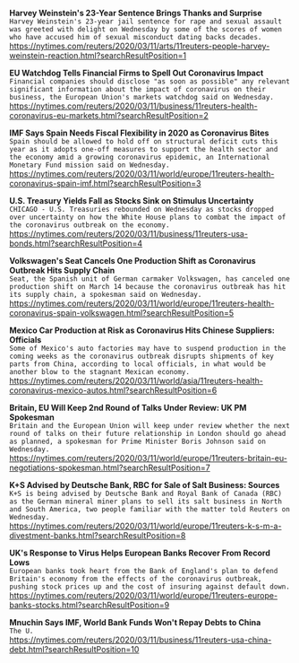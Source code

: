 **Harvey Weinstein's 23-Year Sentence Brings Thanks and Surprise**\
`Harvey Weinstein's 23-year jail sentence for rape and sexual assault was greeted with delight on Wednesday by some of the scores of women who have accused him of sexual misconduct dating backs decades.`\
https://nytimes.com/reuters/2020/03/11/arts/11reuters-people-harvey-weinstein-reaction.html?searchResultPosition=1

**EU Watchdog Tells Financial Firms to Spell Out Coronavirus Impact**\
`Financial companies should disclose "as soon as possible" any relevant significant information about the impact of coronavirus on their business, the European Union's markets watchdog said on Wednesday.`\
https://nytimes.com/reuters/2020/03/11/business/11reuters-health-coronavirus-eu-markets.html?searchResultPosition=2

**IMF Says Spain Needs Fiscal Flexibility in 2020 as Coronavirus Bites**\
`Spain should be allowed to hold off on structural deficit cuts this year as it adopts one-off measures to support the health sector and the economy amid a growing coronavirus epidemic, an International Monetary Fund mission said on Wednesday. `\
https://nytimes.com/reuters/2020/03/11/world/europe/11reuters-health-coronavirus-spain-imf.html?searchResultPosition=3

**U.S. Treasury Yields Fall as Stocks Sink on Stimulus Uncertainty**\
`CHICAGO - U.S. Treasuries rebounded on Wednesday as stocks dropped over uncertainty on how the White House plans to combat the impact of the coronavirus outbreak on the economy. `\
https://nytimes.com/reuters/2020/03/11/business/11reuters-usa-bonds.html?searchResultPosition=4

**Volkswagen's Seat Cancels One Production Shift as Coronavirus Outbreak Hits Supply Chain**\
`Seat, the Spanish unit of German carmaker Volkswagen, has canceled one production shift on March 14 because the coronavirus outbreak has hit its supply chain, a spokesman said on Wednesday.`\
https://nytimes.com/reuters/2020/03/11/world/europe/11reuters-health-coronavirus-spain-volkswagen.html?searchResultPosition=5

**Mexico Car Production at Risk as Coronavirus Hits Chinese Suppliers: Officials**\
`Some of Mexico's auto factories may have to suspend production in the coming weeks as the coronavirus outbreak disrupts shipments of key parts from China, according to local officials, in what would be another blow to the stagnant Mexican economy.`\
https://nytimes.com/reuters/2020/03/11/world/asia/11reuters-health-coronavirus-mexico-autos.html?searchResultPosition=6

**Britain, EU Will Keep 2nd Round of Talks Under Review: UK PM Spokesman**\
`Britain and the European Union will keep under review whether the next round of talks on their future relationship in London should go ahead as planned, a spokesman for Prime Minister Boris Johnson said on Wednesday.`\
https://nytimes.com/reuters/2020/03/11/world/europe/11reuters-britain-eu-negotiations-spokesman.html?searchResultPosition=7

**K+S Advised by Deutsche Bank, RBC for Sale of Salt Business: Sources**\
`K+S is being advised by Deutsche Bank and Royal Bank of Canada (RBC) as the German mineral miner plans to sell its salt business in North and South America, two people familiar with the matter told Reuters on Wednesday.`\
https://nytimes.com/reuters/2020/03/11/world/europe/11reuters-k-s-m-a-divestment-banks.html?searchResultPosition=8

**UK's Response to Virus Helps European Banks Recover From Record Lows**\
`European banks took heart from the Bank of England's plan to defend Britain's economy from the effects of the coronavirus outbreak, pushing stock prices up and the cost of insuring against default down.`\
https://nytimes.com/reuters/2020/03/11/world/europe/11reuters-europe-banks-stocks.html?searchResultPosition=9

**Mnuchin Says IMF, World Bank Funds Won't Repay Debts to China**\
`The U.`\
https://nytimes.com/reuters/2020/03/11/business/11reuters-usa-china-debt.html?searchResultPosition=10

